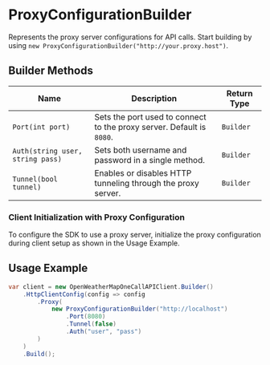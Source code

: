 
# ProxyConfigurationBuilder

Represents the proxy server configurations for API calls. Start building by using `new ProxyConfigurationBuilder("http://your.proxy.host")`.

## Builder Methods

| Name | Description | Return Type |
|  --- | --- | --- |
| <code>Port(int port)</code> | Sets the port used to connect to the proxy server. Default is `8080`. | <code>Builder</code> |
| <code>Auth(string user, string pass)</code> | Sets both username and password in a single method. | <code>Builder</code> |
| <code>Tunnel(bool tunnel)</code> | Enables or disables HTTP tunneling through the proxy server. | <code>Builder</code> |

### Client Initialization with Proxy Configuration

To configure the SDK to use a proxy server, initialize the proxy configuration during client setup as shown in the Usage Example.

## Usage Example

```csharp
var client = new OpenWeatherMapOneCallAPIClient.Builder()
    .HttpClientConfig(config => config
        .Proxy(
            new ProxyConfigurationBuilder("http://localhost")
                .Port(8080)
                .Tunnel(false)
                .Auth("user", "pass")
        )
    )
    .Build();
```


